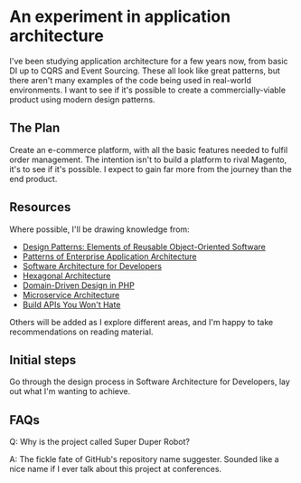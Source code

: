 # An experiment in application architecture

I've been studying application architecture for a few years now, from basic DI up to CQRS and Event Sourcing. These all look like great patterns, but there aren't many examples of the code being used in real-world environments. I want to see if it's possible to create a commercially-viable product using modern design patterns.

## The Plan

Create an e-commerce platform, with all the basic features needed to fulfil order management. The intention isn't to build a platform to rival Magento, it's to see if it's possible. I expect to gain far more from the journey than the end product.

## Resources

Where possible, I'll be drawing knowledge from:

- [Design Patterns: Elements of Reusable Object-Oriented Software](https://en.wikipedia.org/wiki/Design_Patterns)
- [Patterns of Enterprise Application Architecture](https://martinfowler.com/eaaCatalog/)
- [Software Architecture for Developers](https://softwarearchitecturefordevelopers.com/)
- [Hexagonal Architecture](https://fideloper.com/hexagonal-architecture)
- [Domain-Driven Design in PHP](https://leanpub.com/ddd-in-php)
- [Microservice Architecture](https://microservices.io/)
- [Build APIs You Won't Hate](https://apisyouwonthate.com/books/build-apis-you-wont-hate.html)

Others will be added as I explore different areas, and I'm happy to take recommendations on reading material.

## Initial steps

Go through the design process in Software Architecture for Developers, lay out what I'm wanting to achieve.

## FAQs

Q: Why is the project called Super Duper Robot?

A: The fickle fate of GitHub's repository name suggester. Sounded like a nice name if I ever talk about this project at conferences.

